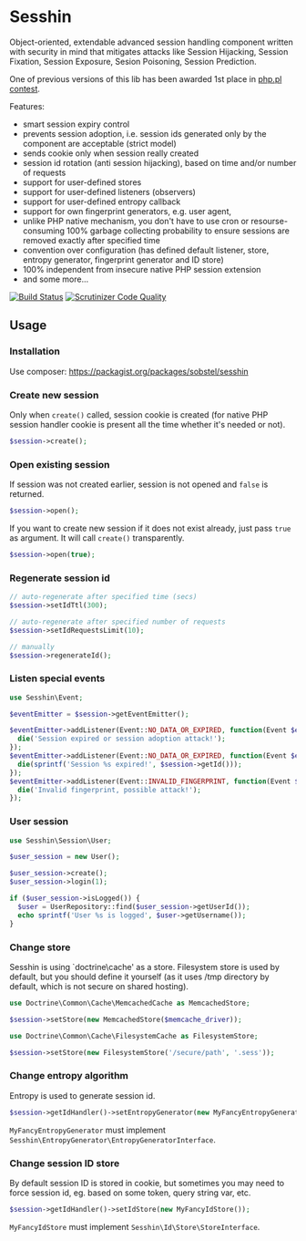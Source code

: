# Sesshin

Object-oriented, extendable advanced session handling component written with
security in mind that mitigates attacks like Session Hijacking, Session Fixation,
Session Exposure, Sesion Poisoning, Session Prediction.

One of previous versions of this lib has been awarded 1st place in
[php.pl contest](http://wortal.php.pl/phppl/Wortal/Spolecznosc/Konkursy/Konkurs-Pozyteczne-i-praktyczne-biblioteki-Wyniki).

Features:

* smart session expiry control
* prevents session adoption, i.e. session ids generated only by the component
  are acceptable (strict model)
* sends cookie only when session really created
* session id rotation (anti session hijacking), based on time and/or number of
  requests
* support for user-defined stores
* support for user-defined listeners (observers)
* support for user-defined entropy callback
* support for own fingerprint generators, e.g. user agent,
* unlike PHP native mechanism, you don't have to use cron or resourse-consuming
  100% garbage collecting probability to ensure sessions are removed exactly
  after specified time
* convention over configuration (has defined default listener, store, entropy
  generator, fingerprint generator and ID store)
* 100% independent from insecure native PHP session extension
* and some more...

[![Build Status](https://travis-ci.org/sobstel/sesshin.png?branch=master)](https://travis-ci.org/sobstel/sesshin)
[![Scrutinizer Code Quality](https://scrutinizer-ci.com/g/sobstel/sesshin/badges/quality-score.png?b=master)](https://scrutinizer-ci.com/g/sobstel/sesshin/?branch=master)

## Usage

### Installation

Use composer: https://packagist.org/packages/sobstel/sesshin

### Create new session

Only when `create()` called, session cookie is created (for native PHP session
handler cookie is present all the time whether it's needed or not).

```php
$session->create();
```

### Open existing session

If session was not created earlier, session is not opened and `false` is returned.

```php
$session->open();
```

If you want to create new session if it does not exist already, just pass `true`
as argument. It will call `create()` transparently.

```php
$session->open(true);
```

### Regenerate session id

```php
// auto-regenerate after specified time (secs)
$session->setIdTtl(300);

// auto-regenerate after specified number of requests
$session->setIdRequestsLimit(10);

// manually
$session->regenerateId();
```

### Listen special events

```php
use Sesshin\Event;

$eventEmitter = $session->getEventEmitter();

$eventEmitter->addListener(Event::NO_DATA_OR_EXPIRED, function(Event $event) {
  die('Session expired or session adoption attack!');
});
$eventEmitter->addListener(Event::NO_DATA_OR_EXPIRED, function(Event $event) {
  die(sprintf('Session %s expired!', $session->getId()));
});
$eventEmitter->addListener(Event::INVALID_FINGERPRINT, function(Event $event) {
  die('Invalid fingerprint, possible attack!');
});
```

### User session

```php
use Sesshin\Session\User;

$user_session = new User();

$user_session->create();
$user_session->login(1);

if ($user_session->isLogged()) {
  $user = UserRepository::find($user_session->getUserId());
  echo sprintf('User %s is logged', $user->getUsername());
}
```

### Change store

Sesshin is using `doctrine\cache' as a store. Filesystem store
is used by default, but you should define it yourself (as it uses
/tmp directory by default, which is not secure on shared hosting).

```php
use Doctrine\Common\Cache\MemcachedCache as MemcachedStore;

$session->setStore(new MemcachedStore($memcache_driver));
```

```php
use Doctrine\Common\Cache\FilesystemCache as FilesystemStore;

$session->setStore(new FilesystemStore('/secure/path', '.sess'));
```

### Change entropy algorithm

Entropy is used to generate session id.

```php
$session->getIdHandler()->setEntropyGenerator(new MyFancyEntropyGenerator());
```

`MyFancyEntropyGenerator` must implement `Sesshin\EntropyGenerator\EntropyGeneratorInterface`.

### Change session ID store

By default session ID is stored in cookie, but sometimes you may need to force
session id, eg. based on some token, query string var, etc.

```php
$session->getIdHandler()->setIdStore(new MyFancyIdStore());
```

`MyFancyIdStore` must implement `Sesshin\Id\Store\StoreInterface`.
